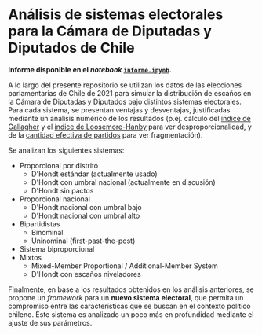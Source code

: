 # Análisis de sistemas electorales para la Cámara de Diputadas y Diputados de Chile

**Informe disponible en el *notebook* [`informe.ipynb`](informe.ipynb).**

A lo largo del presente repositorio se utilizan los datos de las elecciones
parlamentarias de Chile de 2021 para simular la distribución de escaños en la
Cámara de Diputadas y Diputados bajo distintos sistemas electorales. Para cada
sistema, se presentan ventajas y desventajas, justificadas mediante un análisis
numérico de los resultados (p.ej. cálculo del [índice de
Gallagher](https://en.wikipedia.org/wiki/Gallagher_index) y el [índice de
Loosemore-Hanby](https://en.wikipedia.org/wiki/Loosemore%E2%80%93Hanby_index)
para ver desproporcionalidad, y de la [cantidad efectiva de
partidos](https://en.wikipedia.org/wiki/Effective_number_of_parties) para ver
fragmentación).

Se analizan los siguientes sistemas:

- Proporcional por distrito
    - D'Hondt estándar (actualmente usado)
    - D'Hondt con umbral nacional (actualmente en discusión)
    - D'Hondt sin pactos
- Proporcional nacional
    - D'Hondt nacional con umbral bajo
    - D'Hondt nacional con umbral alto
- Bipartidistas
    - Binominal
    - Uninominal (first-past-the-post)
- Sistema biproporcional
- Mixtos
    - Mixed-Member Proportional / Additional-Member System
    - D'Hondt con escaños niveladores

Finalmente, en base a los resultados obtenidos en los análisis anteriores, se
propone un *framework* para un **nuevo sistema electoral**, que permita un
compromiso entre las características que se buscan en el contexto político
chileno. Este sistema es analizado un poco más en profundidad mediante el
ajuste de sus parámetros.